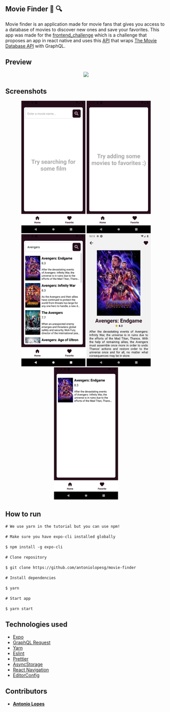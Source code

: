 ## Movie Finder :movie_camera: :mag:
Movie finder is an application made for movie fans that gives you access to a database of movies to discover new ones and save your favorites. This app was made for the [frontend_challenge](https://github.com/helpetapp/front-end-challenge) which is a challenge that proposes an app in react native and uses this [API](https://tmdb.apps.quintero.io/) that wraps [The Movie Database API](https://www.themoviedb.org/documentation/api) with GraphQL.


## Preview

<div align="center">
  <img style="max-width: 200px;" src="./docs/assets/moviefinder.gif"/>
</div>

## Screenshots

<div align="center">
  <img width="200px" src="./docs/assets/home.png"/>
  <img width="200px" src="./docs/assets/favorites.png"/>
  <img width="200px" src="./docs/assets/listavengers.png"/>
  <img width="200px" src="./docs/assets/endgame.png"/>
  <img width="200px" src="./docs/assets/endgamefavorites.png"/>
</div>

## How to run

```shell
# We use yarn in the tutorial but you can use npm!

# Make sure you have expo-cli installed globally

$ npm install -g expo-cli

# Clone repository

$ git clone https://github.com/antoniolopesg/movie-finder

# Install dependencies

$ yarn

# Start app

$ yarn start
```

## Technologies used
- [Expo](https://expo.io/)
- [GraphQL Request](https://github.com/prisma-labs/graphql-request)
- [Yarn](https://yarnpkg.com/)
- [Eslint](https://eslint.org/)
- [Prettier](https://prettier.io/)
- [AsyncStorage](https://github.com/react-native-async-storage/async-storage)
- [React Navigation](https://reactnavigation.org/)
- [EditorConfig](https://editorconfig.org/)

## Contributors

- <a href="https://github.com/antoniolopesg"><strong>Antonio Lopes</strong></a>
